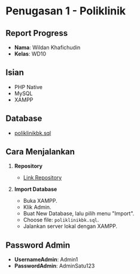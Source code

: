 # Penugasan 1 - Poliklinik

## Report Progress
- **Nama**: Wildan Khafichudin
- **Kelas**: WD10

## Isian
- PHP Native
- MySQL
- XAMPP

## Database
- [poliklinikbk.sql](#)

## Cara Menjalankan
1. **Repository**
   - [Link Repository](#)

2. **Import Database**
   - Buka XAMPP.
   - Klik Admin.
   - Buat New Database, lalu pilih menu "Import".
   - Choose file: `poliklinikbk.sql`.
   - Jalankan server lokal dengan XAMPP.

## Password Admin
- **UsernameAdmin**: Admin1
- **PasswordAdmin**: AdminSatu123

